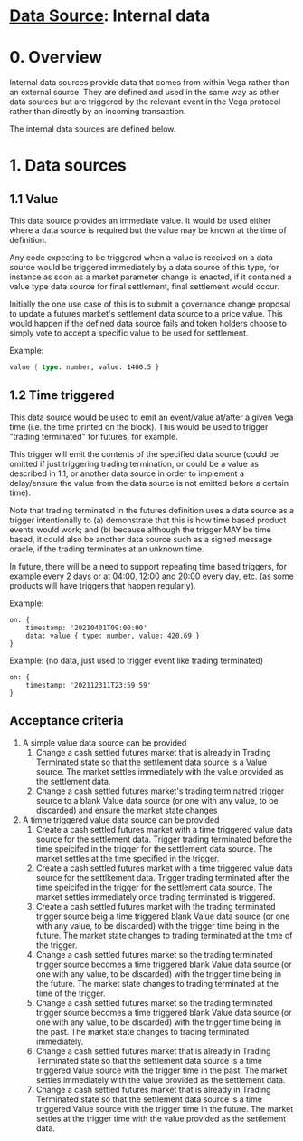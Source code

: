 # [Data Source](./0045-DSRC-data_sourcing.md): Internal data


# 0. Overview

Internal data sources provide data that comes from within Vega rather than an external source. They are defined and used in the same way as other data sources but are triggered by the relevant event in the Vega protocol rather than directly by an incoming transaction.

The internal data sources are defined below.


# 1. Data sources

## 1.1 Value

This data source provides an immediate value. It would be used either where a data source is required but the value may be known at the time of definition.

Any code expecting to be triggered when a value is received on a data source would be triggered immediately by a data source of this type, for instance as soon as a market parameter change is enacted, if it contained a value type data source for final settlement, final settlement would occur.

Initially the one use case of this is to submit a governance change proposal to update a futures market's settlement data source to a price value. This would happen if the defined data source fails and token holders choose to simply vote to accept a specific value to be used for settlement.

Example:
```rust
value { type: number, value: 1400.5 }
```


## 1.2 Time triggered

This data source would be used to emit an event/value at/after a given Vega time (i.e. the time printed on the block). This would be used to trigger "trading terminated" for futures, for example. 

This trigger will emit the contents of the specified data source (could be omitted if just triggering trading termination, or could be a value as described in 1.1, or another data source in order to implement a delay/ensure the value from the data source is not emitted before a certain time).

Note that trading terminated in the futures definition uses a data source as a trigger intentionally to (a) demonstrate that this is how time based product events would work; and (b) because although the trigger MAY be time based, it could also be another data source such as a signed message oracle, if the trading terminates at an unknown time.

In future, there will be a need to support repeating time based triggers, for example every 2 days or at 04:00, 12:00 and 20:00 every day, etc. (as some products will have triggers that happen regularly).

Example:
```
on: {
	timestamp: '20210401T09:00:00'
	data: value { type: number, value: 420.69 }
}

```

Example: (no data, just used to trigger event like trading terminated)
```
on: {
	timestamp: '202112311T23:59:59'
}

```

## Acceptance criteria

1. A simple value data source can be provided
	1. Change a cash settled futures market that is already in Trading Terminated state so that the settlement data source is a Value source. The market settles immediately with the value provided as the settlement data.
	1. Change a cash settled futures market's trading terminatred trigger source to a blank Value data source (or one with any value, to be discarded) and ensure the market state changes 
1. A timne triggered value data source can be provided
	1. Create a cash settled futures market with a time triggered value data source for the settlement data. Trigger trading terminated before the time speicifed in the trigger for the settlement data source. The market settles at the time specified in the trigger.
	1. Create a cash settled futures market with a time triggered value data source  for the settlkement data. Trigger trading terminated after the time speicifed in the trigger for the settlement data source. The market settles immediately once trading terminated is triggered.
	1. Create a cash settled futures market with the trading terminated trigger source beig a time triggered blank Value data source (or one with any value, to be discarded) with the trigger time being in the future. The market state changes to trading terminated at the time of the trigger.  
	1. Change a cash settled futures market so the trading terminated trigger source becomes a time triggered blank Value data source (or one with any value, to be discarded) with the trigger time being in the future. The market state changes to trading terminated at the time of the trigger.
	1. Change a cash settled futures market so the trading terminated trigger source becomes a time triggered blank Value data source (or one with any value, to be discarded) with the trigger time being in the past. The market state changes to trading terminated immediately.
	1. Change a cash settled futures market that is already in Trading Terminated state so that the settlement data source is a time triggered Value source with the trigger time in the past. The market settles immediately with the value provided as the settlement data.
	1. Change a cash settled futures market that is already in Trading Terminated state so that the settlement data source is a time triggered Value source with the trigger time in the future. The market settles at the trigger time with the value provided as the settlement data.
